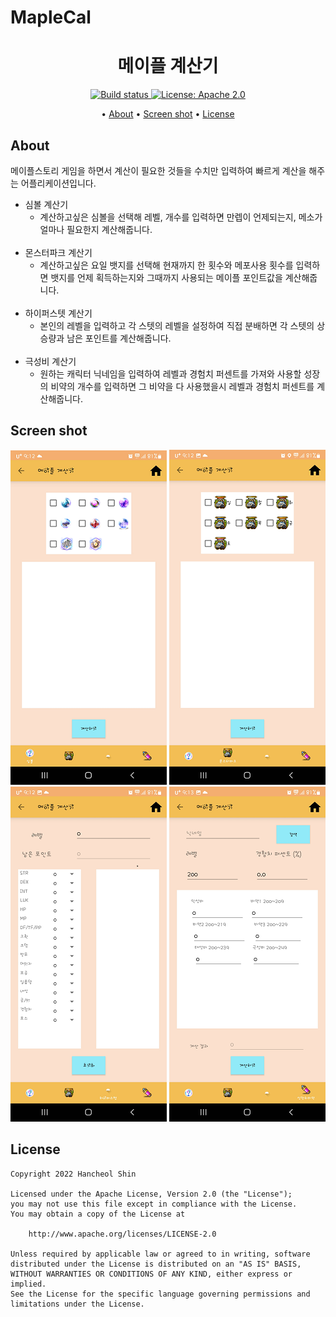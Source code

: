 # MapleCal

<p>
    <h1 align="center">
            메이플 계산기
    </h1>
</p>

<p align="center">
    <a href="https://travis-ci.org/steverichey/google-play-badge-svg">
        <img src="https://travis-ci.org/steverichey/google-play-badge-svg.svg?branch=master" alt="Build status">
    </a>
    <a href="./license.md">
        <img src="https://img.shields.io/badge/license-Apache%202-blue" alt="License: Apache 2.0">
    </a>
</p>

<p align="center">
  • <a href="#about">About</a>
  • <a href="#screen-shot">Screen shot</a>
  • <a href="#license">License</a>
</p>


## About

메이플스토리 게임을 하면서 계산이 필요한 것들을 수치만 입력하여 빠르게 계산을 해주는 어플리케이션입니다.

- 심볼 계산기
    - 계산하고싶은 심볼을 선택해 레벨, 개수를 입력하면 만렙이 언제되는지, 메소가 얼마나 필요한지 계산해줍니다.<br/><br/>
- 몬스터파크 계산기
    - 계산하고싶은 요일 뱃지를 선택해 현재까지 한 횟수와 메포사용 횟수를 입력하면 뱃지를 언제 획득하는지와 그때까지 사용되는 메이플 포인트값을 계산해줍니다.<br/><br/>
- 하이퍼스텟 계산기
    - 본인의 레벨을 입력하고 각 스텟의 레벨을 설정하여 직접 분배하면 각 스텟의 상승량과 남은 포인트를 계산해줍니다.<br/><br/>
- 극성비 계산기
    - 원하는 캐릭터 닉네임을 입력하여 레벨과 경험치 퍼센트를 가져와 사용할 성장의 비약의 개수를 입력하면 그 비약을 다 사용했을시 레벨과 경험치 퍼센트를 계산해줍니다.

## Screen shot
<p align="center">
        <img src="./screenshot/MapleCal_1.png" alt="MapleCal_1.png">
        <img src="./screenshot/MapleCal_2.png" alt="MapleCal_2.png"><br>
        <img src="./screenshot/MapleCal_3.png" alt="MapleCal_3.png">
        <img src="./screenshot/MapleCal_4.png" alt="MapleCal_4.png"><br>
</p>

## License

```
Copyright 2022 Hancheol Shin

Licensed under the Apache License, Version 2.0 (the "License");
you may not use this file except in compliance with the License.
You may obtain a copy of the License at

    http://www.apache.org/licenses/LICENSE-2.0

Unless required by applicable law or agreed to in writing, software
distributed under the License is distributed on an "AS IS" BASIS,
WITHOUT WARRANTIES OR CONDITIONS OF ANY KIND, either express or implied.
See the License for the specific language governing permissions and
limitations under the License.
```
